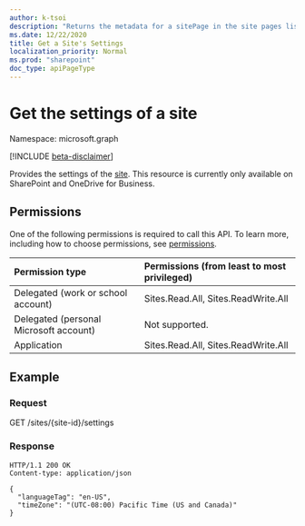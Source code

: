 ```yaml
---
author: k-tsoi
description: "Returns the metadata for a sitePage in the site pages list in a site"
ms.date: 12/22/2020
title: Get a Site's Settings
localization_priority: Normal
ms.prod: "sharepoint"
doc_type: apiPageType
---
```

# Get the settings of a site

Namespace: microsoft.graph

[!INCLUDE [beta-disclaimer](../../includes/beta-disclaimer.md)]

Provides the settings of the [site]. This resource is currently only available on SharePoint and OneDrive for Business.

[site]: ../resources/site.md

## Permissions

One of the following permissions is required to call this API. To learn more, including how to choose permissions, see [permissions](/graph/permissions-reference).

|Permission type                        | Permissions (from least to most privileged) |
|:--------------------------------------|:--------------------------------------------|
|Delegated (work or school account)     | Sites.Read.All, Sites.ReadWrite.All         |
|Delegated (personal Microsoft account) | Not supported.                              |
|Application                            | Sites.Read.All, Sites.ReadWrite.All         |

## Example

### Request

<!-- { "blockType": "request", "name": "get-siteSettings" } -->
GET /sites/{site-id}/settings

### Response

<!-- { "blockType": "response", "@type": "microsoft.graph.siteSettings", "truncated": true } -->

```http
HTTP/1.1 200 OK
Content-type: application/json

{
  "languageTag": "en-US",
  "timeZone": "(UTC-08:00) Pacific Time (US and Canada)"
}
```

<!-- {
  "type": "#page.annotation",
  "section": "documentation",
  "tocPath": "Sites/Get site settings"
} -->